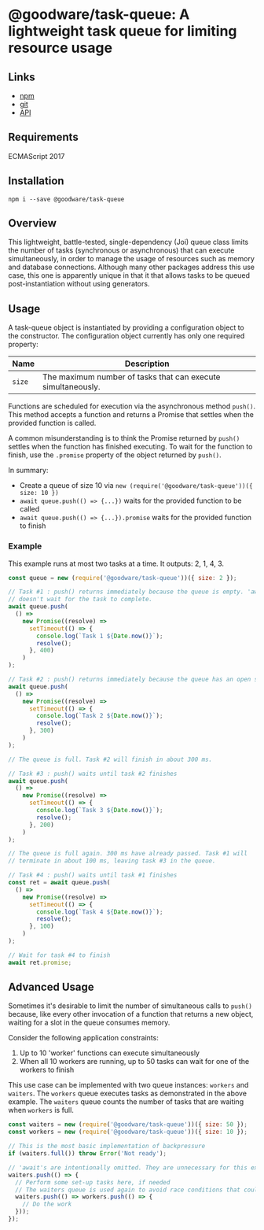 # @goodware/task-queue: A lightweight task queue for limiting resource usage

## Links

- [npm](https://www.npmjs.com/package/@goodware/task-queue)
- [git](https://github.com/good-ware/js-task-queue)
- [API](https://good-ware.github.io/js-task-queue/)

## Requirements

ECMAScript 2017

## Installation

`npm i --save @goodware/task-queue`

## Overview

This lightweight, battle-tested, single-dependency (Joi) queue class limits the number of tasks (synchronous or asynchronous) that can execute simultaneously, in order to manage the usage of resources such as memory and database connections. Although many other packages address this use case, this one is apparently unique in that it that allows tasks to be queued post-instantiation without using generators.

## Usage

A task-queue object is instantiated by providing a configuration object to the constructor. The configuration object currently has only one required property:

|Name|Description|
|----|-----------|
|`size`|The maximum number of tasks that can execute simultaneously.|

Functions are scheduled for execution via the asynchronous method `push()`. This method accepts a function and returns a Promise that settles when the provided function is called.

A common misunderstanding is to think the Promise returned by `push()` settles when the function has finished executing. To wait for the function to finish, use the `.promise` property of the object returned by `push()`.

In summary:

- Create a queue of size 10 via `new (require('@goodware/task-queue'))({ size: 10 })`
- `await queue.push(() => {...})` waits for the provided function to be called
- `await queue.push(() => {...}).promise` waits for the provided function to finish

### Example

This example runs at most two tasks at a time. It outputs: 2, 1, 4, 3.

```js
const queue = new (require('@goodware/task-queue'))({ size: 2 });

// Task #1 : push() returns immediately because the queue is empty. 'await'
// doesn't wait for the task to complete.
await queue.push(
  () =>
    new Promise((resolve) =>
      setTimeout(() => {
        console.log(`Task 1 ${Date.now()}`);
        resolve();
      }, 400)
    )
);

// Task #2 : push() returns immediately because the queue has an open slot
await queue.push(
  () =>
    new Promise((resolve) =>
      setTimeout(() => {
        console.log(`Task 2 ${Date.now()}`);
        resolve();
      }, 300)
    )
);

// The queue is full. Task #2 will finish in about 300 ms.

// Task #3 : push() waits until task #2 finishes
await queue.push(
  () =>
    new Promise((resolve) =>
      setTimeout(() => {
        console.log(`Task 3 ${Date.now()}`);
        resolve();
      }, 200)
    )
);

// The queue is full again. 300 ms have already passed. Task #1 will
// terminate in about 100 ms, leaving task #3 in the queue.

// Task #4 : push() waits until task #1 finishes
const ret = await queue.push(
  () =>
    new Promise((resolve) =>
      setTimeout(() => {
        console.log(`Task 4 ${Date.now()}`);
        resolve();
      }, 100)
    )
);

// Wait for task #4 to finish
await ret.promise;
```

## Advanced Usage

Sometimes it's desirable to limit the number of simultaneous calls to `push()` because, like every other invocation of a function that returns a new object, waiting for a slot in the queue consumes memory.

Consider the following application constraints:

1. Up to 10 'worker' functions can execute simultaneously
2. When all 10 workers are running, up to 50 tasks can wait for one of the workers to finish

This use case can be implemented with two queue instances: `workers` and `waiters`. The `workers` queue executes tasks as demonstrated in the above example. The `waiters` queue counts the number of tasks that are waiting when `workers` is full.

```js
const waiters = new (require('@goodware/task-queue'))({ size: 50 });
const workers = new (require('@goodware/task-queue'))({ size: 10 });

// This is the most basic implementation of backpressure 
if (waiters.full()) throw Error('Not ready');

// 'await's are intentionally omitted. They are unnecessary for this example.
waiters.push(() => {
  // Perform some set-up tasks here, if needed
  // The waiters queue is used again to avoid race conditions that could allow more than 50 waiters
  waiters.push(() => workers.push(() => {
    // Do the work
  }));
});
```
